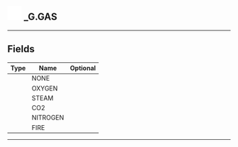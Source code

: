 ## <img src="../../.gitbook/assets/base.png" width="32" height="32" /> _G.GAS


-----------------
## Fields

| Type   | Name | Optional |
| ------ | ---- | -------: |
|  | NONE |  |
|  | OXYGEN |  |
|  | STEAM |  |
|  | CO2 |  |
|  | NITROGEN |  |
|  | FIRE |  |


--------